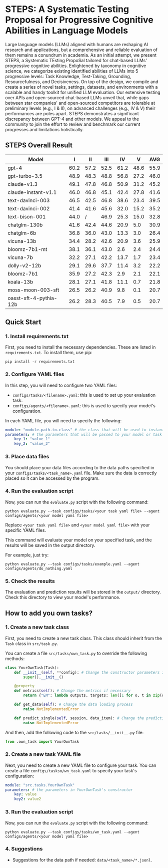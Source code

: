 # STEPS: A Systematic Testing Proposal for Progressive Cognitive Abilities in Language Models

Large language models (LLMs) aligned with humans are reshaping AI research and applications, but a comprehensive and reliable evaluation of them remains a conundrum in academia. As an initial attempt, we present STEPS, a Systematic TEsting PropoSal tailored for chat-based LLMs' progressive cognitive abilities. Enlightened by taxonomy in cognitive science, we categorize existing identified abilities of LLMs into 5 progressive levels: Task Knowledge, Test-Taking, Grounding, Resourcefulness, and Decisiveness. On top of the design, we compile and create a series of novel tasks, settings, datasets, and environments with a scalable and handy toolkit for unified LLM evaluation. Our extensive testing over APIs and open-sourced chat-based LLMs unveil that, while gaps between star companies' and open-sourced competitors are tolerable at preliminary levels (e.g., I & II), on advanced challenges (e.g., IV & V) their performances are poles apart. STEPS demonstrates a significant discrepancy between GPT-4 and other models. We appeal to the community to join the effort to review and benchmark our current progresses and limitations holistically.

## STEPS Overall Result

| Model                  | I    | II   | III  | IV   | V    | AVG  |
| ---------------------- | ---- | ---- | ---- | ---- | ---- | ---- |
| gpt-4                  | 60.2 | 57.2 | 52.5 | 61.2 | 48.6 | 55.9 |
| gpt-turbo-3.5          | 48.9 | 48.3 | 48.8 | 56.8 | 27.2 | 46.0 |
| claude-v1.3            | 49.1 | 47.8 | 46.8 | 50.9 | 31.2 | 45.2 |
| claude-instant-v1.1    | 46.0 | 46.8 | 45.1 | 42.4 | 27.8 | 41.6 |
| text-davinci-003       | 46.5 | 42.5 | 46.8 | 38.6 | 23.4 | 39.5 |
| text-davinci-002       | 41.4 | 41.6 | 45.6 | 32.0 | 15.2 | 35.2 |
| text-bison-001         | 44.0 | /    | 46.9 | 25.3 | 15.0 | 32.8 |
| chatglm-130b           | 41.6 | 42.4 | 44.6 | 20.9 | 5.0  | 30.9 |
| chatglm-6b             | 36.8 | 36.0 | 43.0 | 13.3 | 3.0  | 26.4 |
| vicuna-13b             | 34.4 | 28.2 | 42.6 | 20.9 | 3.6  | 25.9 |
| bloomz-7b1-mt          | 38.1 | 36.1 | 43.0 | 2.6  | 2.4  | 24.4 |
| vicuna-7b              | 32.2 | 27.1 | 42.2 | 13.7 | 1.7  | 23.4 |
| dolly-v2-12b           | 29.1 | 29.6 | 37.7 | 11.4 | 3.2  | 22.2 |
| bloomz-7b1             | 35.9 | 27.2 | 42.3 | 2.9  | 2.1  | 22.1 |
| koala-13b              | 28.1 | 27.1 | 41.8 | 11.1 | 0.7  | 21.8 |
| moss-moon-003-sft      | 26.5 | 26.2 | 40.9 | 9.8  | 0.1  | 20.7 |
| oasst-sft-4-pythia-12b | 26.2 | 28.3 | 40.5 | 7.9  | 0.5  | 20.7 |

## Quick Start

### 1. Install requirements.txt

First, you need to install the necessary dependencies. These are listed in `requirements.txt`. To install them, use pip:

```
pip install -r requirements.txt
```

### 2. Configure YAML files

In this step, you will need to configure two YAML files:

-   `configs/tasks/<filename>.yaml`: this is used to set up your evaluation task.
-   `configs/agents/<filename>.yaml`: this is used to specify your model's configuration.

In each YAML file, you will need to specify the following:

```yaml
module: "module.path.to.class" # the class that will be used to instantiate your model or task, for example, "src.agents.DoNothingAgent"
parameters: # the parameters that will be passed to your model or task's constructor
    key_1: "value_1"
    key_2: "value_2"
```

### 3. Place data files

You should place your data files according to the data paths specified in your `configs/tasks/<task_name>.yaml` file. Make sure the data is correctly placed so it can be accessed by the program.

### 4. Run the evaluation script

Now, you can run the `evaluate.py` script with the following command:

```
python evaluate.py --task configs/tasks/<your task yaml file> --agent configs/agents/<your model yaml file>
```

Replace `<your task yaml file>` and `<your model yaml file>` with your specific YAML files.

This command will evaluate your model on your specified task, and the results will be saved in the output directory.

For example, just try:

```
python evaluate.py --task configs/tasks/example.yaml --agent configs/agents/do_nothing.yaml
```

### 5. Check the results

The evaluation and prediction results will be stored in the `output/` directory. Check this directory to view your model's performance.

## How to add you own tasks?

### 1. Create a new task class

First, you need to create a new task class. This class should inherit from the `Task` class in `src/task.py`.

You can create a file `src/tasks/own_task.py` to override the following methods:

```python
class YourOwnTask(Task):
    def __init__(self, **config): # Change the constructor parameters if necessary
        super().__init__()

    @property
    def metrics(self): # Change the metrics if necessary
        return {"EM": lambda outputs, targets: len([1 for o, t in zip(outputs, targets) if o == t]) / min(len(outputs), len(targets))}

    def get_data(self): # Change the data loading process
        raise NotImplementedError

    def predict_single(self, session, data_item): # Change the prediction process
        raise NotImplementedError
```

And then, add the following code to the `src/tasks/__init__.py` file:

```python
from .own_task import YourOwnTask
```

### 2. Create a new task YAML file

Next, you need to create a new YAML file to configure your task. You can create a file `configs/taskso/wn_task.yaml` to specify your task's configuration:

```yaml
module: "src.tasks.YourOwnTask"
parameters: # the parameters in YourOwnTask's constructor
    key: value
    key2: value2
```

### 3. Run the evaluation script

Now, you can run the `evaluate.py` script with the following command:

```
python evaluate.py --task configs/tasks/wn_task.yaml --agent configs/agents/<your model yaml file>
```

### 4. Suggestions

-   Suggestions for the data path if needed: `data/<task_name>/*.jsonl`.
